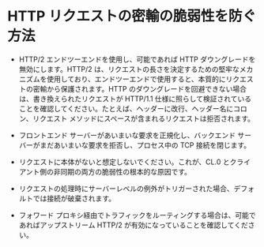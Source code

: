 # HTTP リクエストの密輸の脆弱性を防ぐ方法

- HTTP/2 エンドツーエンドを使用し、可能であれば HTTP ダウングレードを無効にします。HTTP/2 は、リクエストの長さを決定するための堅牢なメカニズムを使用しており、エンドツーエンドで使用すると、本質的にリクエストの密輸から保護されます。HTTP のダウングレードを回避できない場合は、書き換えられたリクエストが HTTP/1.1 仕様に照らして検証されていることを確認してください。たとえば、ヘッダーに改行、ヘッダー名にコロン、リクエスト メソッドにスペースが含まれるリクエストは拒否されます。

- フロントエンド サーバーがあいまいな要求を正規化し、バックエンド サーバーがまだあいまいな要求を拒否し、プロセス中の TCP 接続を閉じます。

- リクエストに本体がないと想定しないでください。これが、CL.0 とクライアント側の非同期の両方の脆弱性の根本的な原因です。

- リクエストの処理時にサーバーレベルの例外がトリガーされた場合、デフォルトでは接続が破棄されます。

- フォワード プロキシ経由でトラフィックをルーティングする場合は、可能であればアップストリーム HTTP/2 が有効になっていることを確認してください。
